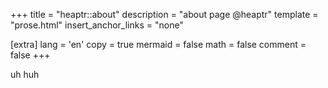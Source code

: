 +++
title = "heaptr::about"
description = "about page @heaptr"
template = "prose.html"
insert_anchor_links = "none"

[extra]
lang = 'en'
copy = true
mermaid = false
math = false
comment = false
+++

uh huh
